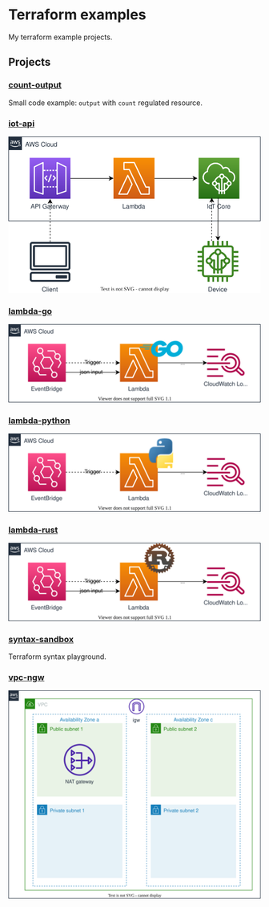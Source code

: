 # Terraform examples

My terraform example projects.

## Projects

### [count-output](count-output)
Small code example: `output` with `count` regulated resource.

### [iot-api](iot-api)
![architecture](iot-api/img/architecture.drawio.svg)

### [lambda-go](lambda-go)
![architecture](lambda-go/img/architecture.drawio.svg)

### [lambda-python](lambda-python)
![architecture](lambda-python/img/architecture.drawio.svg)

### [lambda-rust](lambda-rust)
![architecture](lambda-rust/img/architecture.drawio.svg)

### [syntax-sandbox](syntax-sandbox)
Terraform syntax playground.

### [vpc-ngw](vpc-ngw)
![architecture](vpc-ngw/img/architecture.drawio.svg)
